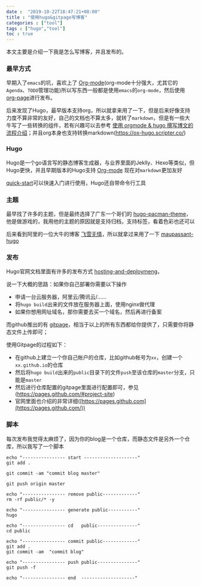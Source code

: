 ```yaml
---
date :  "2019-10-22T18:47:21+08:00" 
title : "使用hugo&gitpage写博客" 
categories : ["tool"] 
tags : ["hugo","tool"] 
toc : true
---
```


本文主要是介绍一下我是怎么写博客，并且发布的。

### 最早方式

早期入了`emacs`的坑，喜欢上了 [Org-mode](http://orgmode.org/worg/org-tutorials/)(org-mode十分强大，尤其它的`Agenda`、`TODO`管理功能)所以写东西一般都是使用`emacs`的`org-mode`，然后使用 [org-page](https://github.com/sillykelvin/org-page)进行发布。

后来发现了Hugo，最早版本支持org，所以就拿来用了一下，但是后来好像支持力度不算非常的友好，自己的文档也不算太多，就转了`markdown`，但是有一些大牛写了一些转换的组件，若有兴趣可以去参考 [使用 orgmode & hugo 撰写博文的流程介绍](https://emacs-china.org/t/topic/5427)；并且org本身也支持转换markdown(https://ox-hugo.scripter.co/)

### Hugo

Hugo是一个go语言写的静态博客生成器，与业界里面的Jeklly、Hexo等类似，但Hugo更快，并且早期版本的Hugo支持 [Org-mode](http://orgmode.org/worg/org-tutorials/) 现在对`markdown`更加友好

[quick-start](https://gohugo.io/getting-started/quick-start/)可以快速入门进行使用，Hugo还自带命令行工具

### 主题

最早找了许多的主题，但是最终选择了广东一个哥们的 [hugo-pacman-theme](https://themes.gohugo.io/hugo-pacman-theme/)，他是做游戏的，我用他的主题的原因就是支持归档，支持标签，看着色彩也还可以

后来看到阿里的一位大牛的博客 [飞雪无情](https://github.com/rujews/maupassant-hugo)，所以就拿过来用了一下 [maupassant-hugo](https://github.com/rujews/maupassant-hugo)

### 发布

Hugo官网文档里面有许多的发布方式 [hosting-and-deploymeng](https://gohugo.io/hosting-and-deployment/)，

说一下大概的思路：如果你自己部署你需要以下操作

- 申请一台云服务器，阿里云/腾讯云/......
- 将`hugo build`出来的文件放在服务器上面，使用nginx做代理
- 如果你想用网址域名，那你需要去买一个域名，然后再进行备案

而github推出的有 [gitpage](https://pages.github.com)，相当于以上的所有东西都给你提供了，只需要你将静态文件上传即可；

使用Gitpage的过程如下：

- 在github上建立一个你自己帐户的仓库，比如github帐号为`xx`，创建一个 `xx.github.io`的仓库
- 然后将`hugo build`出来的`public`目录下的文件`push`至该仓库的`master`分支，只能是`master`
- 然后进行仓库配置的gitpage里面进行配置即可，参见(https://pages.github.com/#project-site)
- 官网里面也介绍的非常详细([https://pages.github.com](https://pages.github.com/))

### 脚本

每次发布我觉得太麻烦了，因为你的blog是一个仓库，而静态文件是另外一个仓库，所以我写了一个脚本

```shell
echo "---------------- start --------------------"
git add .

git commit -am "commit blog master"

git push origin master

echo "---------------- remove public-------------"
rm -rf public/* -y

echo "---------------- generate public-----------"
hugo

echo "---------------- cd   public---------------"
cd public

echo "---------------- commit public-------------"
git add .
git commit -am  "commit blog"

echo "---------------- push public---------------"
git push -f

echo "---------------- end  --------------------"
```

